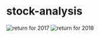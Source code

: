 # stock-analysis

![return for 2017](file:///var/folders/k3/zsctpj8x2kv0xcc7n7wzbsnh0000gn/T/TemporaryItems/NSIRD_screencaptureui_Zm3Eqo/Screen%20Shot%202022-06-16%20at%206.48.49%20PM.png)
![return for 2018](file:///var/folders/k3/zsctpj8x2kv0xcc7n7wzbsnh0000gn/T/TemporaryItems/NSIRD_screencaptureui_GHpj19/Screen%20Shot%202022-06-16%20at%206.48.10%20PM.png)
